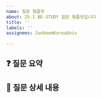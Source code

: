 ```yaml
---
name: 질문 템플릿
about: 25-1 BE-STUDY 질문 템플릿입니다
title: ''
labels: ''
assignees: JunbeomKoreaUniv

---
```


## ❓ 질문 요약


## 📌 질문 상세 내용
